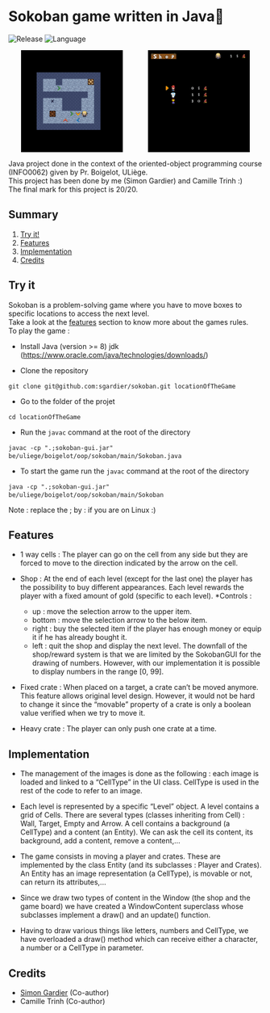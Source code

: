 # Sokoban game written in Java🧱
![Release](https://img.shields.io/badge/Release-v1.0-blueviolet?style=for-the-badge)
![Language](https://img.shields.io/badge/Java-ED8B00?style=for-the-badge)

<div style="display: flex; justify-content: space-around; align-items: center;">
  <img src="ressources/game_preview.png" alt="Pixel art of a city" style="width: 40%;"/>
  <img src="ressources/shop_preview.png" alt="Encrypted pixel art of a city, noisy image" style="width: 40%;"/>
</div>

Java project done in the context of the oriented-object programming course (INFO0062) given by Pr. Boigelot, ULiège.<br>
This project has been done by me (Simon Gardier) and Camille Trinh :)<br>
The final mark for this project is 20/20.

## Summary
1. [Try it!](#try-it)
2. [Features](#features)
3. [Implementation](#implementation)
4. [Credits](#credits)

## Try it
Sokoban is a problem-solving game where you have to move boxes to specific locations to access the next level.<br>
Take a look at the [features](#features) section to know more about the games rules.<br>
To play the game :<br>
- Install Java (version >= 8) jdk (https://www.oracle.com/java/technologies/downloads/)

- Clone the repository
```console
git clone git@github.com:sgardier/sokoban.git locationOfTheGame
```
- Go to the folder of the projet
```console
cd locationOfTheGame
```
- Run the ```javac``` command at the root of the directory
```console
javac -cp ".;sokoban-gui.jar" be/uliege/boigelot/oop/sokoban/main/Sokoban.java
```
- To start the game run the ```javac``` command at the root of the directory
```console
java -cp ".;sokoban-gui.jar" be/uliege/boigelot/oop/sokoban/main/Sokoban
```
Note : replace the ; by : if you are on Linux :)

## Features
- 1 way cells : The player can go on the cell from any side but they are forced to move to the direction indicated by the arrow on the cell.

- Shop : At the end of each level (except for the last one) the player has the possibility to buy different appearances. Each level rewards the player with a fixed amount of gold (specific to each level).
	*Controls :
	- up : move the selection arrow to the upper item.
	- bottom : move the selection arrow to the below item. 
	- right : buy the selected item if the player has enough money or equip it if he has already bought it.
	- left : quit the shop and display the next level.
The downfall of the shop/reward system is that we are limited by the SokobanGUI for the drawing of  numbers. However, with our implementation it is possible to display numbers in the range [0, 99].

- Fixed crate : When placed on a target, a crate can’t be moved anymore. This feature allows original level design. However, it would not be hard to change it since the “movable” property of a crate is only a boolean value verified when we try to move it. 

- Heavy crate : The player can only push one crate at a time.

## Implementation
- The management of the images is done as the following : each image is loaded and linked to a “CellType” in the UI class. CellType is used in the rest of the code to refer to an image.

- Each level is represented by a specific “Level” object. A level contains a grid of Cells. There are several types (classes inheriting from Cell) : Wall, Target, Empty and Arrow. A cell contains a background (a CellType) and a content (an Entity). We can ask the cell its content, its background, add a content, remove a content,...

- The game consists in moving a player and crates. These are implemented by the class Entity (and its subclasses : Player and Crates). An Entity has an image representation (a CellType), is movable or not, can return its attributes,...

- Since we draw two types of content in the Window (the shop and the game board) we have created a WindowContent superclass whose subclasses implement a draw() and an update() function.

- Having to draw various things like letters, numbers and CellType, we have overloaded a draw() method which can receive either a character, a number or a CellType in parameter.

## Credits
- [Simon Gardier](https://github.com/sgardier) (Co-author)
- Camille Trinh (Co-author)
